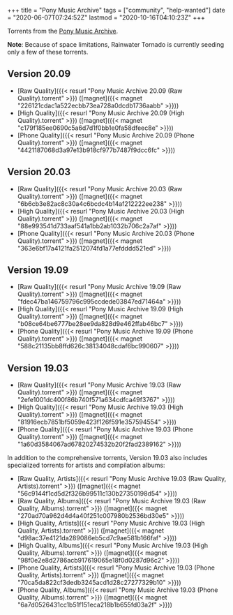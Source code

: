 +++
title = "Pony Music Archive"
tags = ["community", "help-wanted"]
date = "2020-06-07T07:24:52Z"
lastmod = "2020-10-16T04:10:23Z"
+++

Torrents from the [Pony Music Archive](https://ponemusic.net/).

**Note**: Because of space limitations, Rainwater Tornado is currently seeding only a few of these torrents.

## Version 20.09

* [Raw Quality]({{< resurl "Pony Music Archive 20.09 (Raw Quality).torrent" >}}) ([magnet]({{< magnet "226121cdac1a522ecbb73ea728a0dcdb1736aabb" >}}))
* [High Quality]({{< resurl "Pony Music Archive 20.09 (High Quality).torrent" >}}) ([magnet]({{< magnet "c179f185ee0690c5a6d7d1f0bb1e0fa58dfeec8e" >}}))
* [Phone Quality]({{< resurl "Pony Music Archive 20.09 (Phone Quality).torrent" >}}) ([magnet]({{< magnet "4421187068d3a97e13b918cf977b7487f9dcc6fc" >}}))

## Version 20.03

* [Raw Quality]({{< resurl "Pony Music Archive 20.03 (Raw Quality).torrent" >}}) ([magnet]({{< magnet "6b6cb3e82ac8c30a4c6bcdc4b14af212222ee238" >}}))
* [High Quality]({{< resurl "Pony Music Archive 20.03 (High Quality).torrent" >}}) ([magnet]({{< magnet "88e993541d733aaf541a1bb2ab1032b706c2a7af" >}}))
* [Phone Quality]({{< resurl "Pony Music Archive 20.03 (Phone Quality).torrent" >}}) ([magnet]({{< magnet "363e6bf17a4121fa2512074fd1a77efdddd521ed" >}}))

## Version 19.09

* [Raw Quality]({{< resurl "Pony Music Archive 19.09 (Raw Quality).torrent" >}}) ([magnet]({{< magnet "fdec47ba146759796c995ccdede03847ed71464a" >}}))
* [High Quality]({{< resurl "Pony Music Archive 19.09 (High Quality).torrent" >}}) ([magnet]({{< magnet "b08ce64be6777be28ee9da828d9e462ffab46bc7" >}}))
* [Phone Quality]({{< resurl "Pony Music Archive 19.09 (Phone Quality).torrent" >}}) ([magnet]({{< magnet "588c21135bb8ffd626c38134048cdaf6bc990607" >}}))

## Version 19.03

* [Raw Quality]({{< resurl "Pony Music Archive 19.03 (Raw Quality).torrent" >}}) ([magnet]({{< magnet "2efe1001dc400f86b740f571a634cdfca49f3767" >}}))
* [High Quality]({{< resurl "Pony Music Archive 19.03 (High Quality).torrent" >}}) ([magnet]({{< magnet "81916ecb7851bf5059e423f126f591e357594554" >}}))
* [Phone Quality]({{< resurl "Pony Music Archive 19.03 (Phone Quality).torrent" >}}) ([magnet]({{< magnet "1a60d3584067ad67820274532b20f2fad2389162" >}}))

In addition to the comprehensive torrents, Version 19.03 also includes specialized torrents for artists and compilation albums:

* [Raw Quality, Artists]({{< resurl "Pony Music Archive 19.03 (Raw Quality, Artists).torrent" >}}) ([magnet]({{< magnet "56c9144f1cd5d2f326b99511c130b27350198d54" >}}))
* [Raw Quality, Albums]({{< resurl "Pony Music Archive 19.03 (Raw Quality, Albums).torrent" >}}) ([magnet]({{< magnet "270ad70a962d4d4a40f251c007980b2536bd30e5" >}}))
* [High Quality, Artists]({{< resurl "Pony Music Archive 19.03 (High Quality, Artists).torrent" >}}) ([magnet]({{< magnet "d98ac37e4121da289086eb5cd7c9ae581b166faf" >}}))
* [High Quality, Albums]({{< resurl "Pony Music Archive 19.03 (High Quality, Albums).torrent" >}}) ([magnet]({{< magnet "98f0e2e8d2786acb917619065e18f0d0287d96c2" >}}))
* [Phone Quality, Artists]({{< resurl "Pony Music Archive 19.03 (Phone Quality, Artists).torrent" >}}) ([magnet]({{< magnet "70ca5da822cf3dedb3245acd1d28c27277329b10" >}}))
* [Phone Quality, Albums]({{< resurl "Pony Music Archive 19.03 (Phone Quality, Albums).torrent" >}}) ([magnet]({{< magnet "6a7d0526431cc1b51f151eca218b1b655fd03a2f" >}}))
